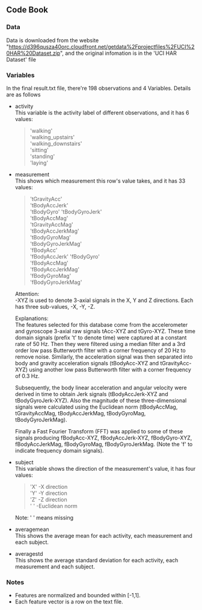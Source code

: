 ## Code Book
### Data
Data is downloaded from the website "https://d396qusza40orc.cloudfront.net/getdata%2Fprojectfiles%2FUCI%20HAR%20Dataset.zip", and the original infomation is in the 'UCI HAR Dataset' file
### Variables
In the final result.txt file, there're 198 observations and 4 Variables. Details are as follows  
* activity  
This variable is the activity label of different observations, and it has 6 values:  

  >'walking'  
  'walking_upstairs'  
  'walking_downstairs'  
  'sitting'  
  'standing'  
  'laying'  

* measurement  
This shows which measurement this row's value takes, and it has 33 values:  

  > 'tGravityAcc'  
  'tBodyAccJerk'  
  'tBodyGyro'
  'tBodyGyroJerk'  
  'tBodyAccMag'  
  'tGravityAccMag'  
  'tBodyAccJerkMag'  
  'tBodyGyroMag'  
  'tBodyGyroJerkMag'  
  'fBodyAcc'  
  'fBodyAccJerk'
  'fBodyGyro'  
  'fBodyAccMag'  
  'fBodyAccJerkMag'  
  'fBodyGyroMag'  
  'fBodyGyroJerkMag'  

  Attention:  
  -XYZ is used to denote 3-axial signals in the X, Y and Z directions. Each has three sub-values, -X, -Y, -Z.  

  Explanations:  
  The features selected for this database come from the accelerometer and gyroscope 3-axial raw signals tAcc-XYZ and tGyro-XYZ. These time domain signals (prefix 't' to denote time) were captured at a constant rate of 50 Hz. Then they were filtered using a median filter and a 3rd order low pass Butterworth filter with a corner frequency of 20 Hz to remove noise. Similarly, the acceleration signal was then separated into body and gravity acceleration signals (tBodyAcc-XYZ and tGravityAcc-XYZ) using another low pass Butterworth filter with a corner frequency of 0.3 Hz.  

  Subsequently, the body linear acceleration and angular velocity were derived in time to obtain Jerk signals (tBodyAccJerk-XYZ and tBodyGyroJerk-XYZ). Also the magnitude of these three-dimensional signals were calculated using the Euclidean norm (tBodyAccMag, tGravityAccMag, tBodyAccJerkMag, tBodyGyroMag, tBodyGyroJerkMag).

  Finally a Fast Fourier Transform (FFT) was applied to some of these signals producing fBodyAcc-XYZ, fBodyAccJerk-XYZ, fBodyGyro-XYZ, fBodyAccJerkMag, fBodyGyroMag, fBodyGyroJerkMag. (Note the 'f' to indicate frequency domain signals).

* subject  
This variable shows the direction of the measurement's value, it has four values:  
  >'X' -X direction  
  'Y' -Y direction  
  'Z' -Z direction  
  ' ' -Euclidean norm  

  Note: ' ' means missing

* averagemean  
This shows the average mean for each activity, each measurement and each subject.  

* averagestd  
This shows the average standard deviation for each activity, each measurement and each subject.

### Notes
  - Features are normalized and bounded within [-1,1].
  - Each feature vector is a row on the text file.

